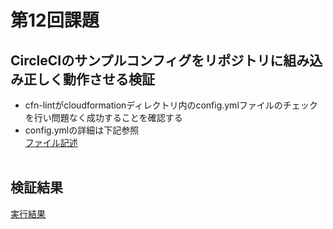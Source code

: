 # 第12回課題

## CircleCIのサンプルコンフィグをリポジトリに組み込み正しく動作させる検証
* cfn-lintがcloudformationディレクトリ内のconfig.ymlファイルのチェックを行い問題なく成功することを確認する<br>
* config.ymlの詳細は下記参照<br>
[ファイル記述](images/lecture12/config.yml.png)<br><br>

## 検証結果<br>
[実行結果](images/lecture12/circleci-test.png)

